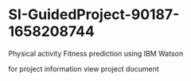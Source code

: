 # SI-GuidedProject-90187-1658208744
Physical activity Fitness prediction using IBM Watson




for project information view project document
